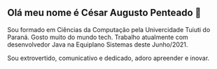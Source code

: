 ## Olá meu nome é César Augusto Penteado 👋


Sou formado em Ciências da Computação pela Univercidade Tuiuti do Paraná.
Gosto muito do mundo tech.
Trabalho atualmente com desenvolvedor Java na Equiplano Sistemas deste Junho/2021.

Sou extrovertido, comunicativo e dedicado, adoro apreender e inovar.
